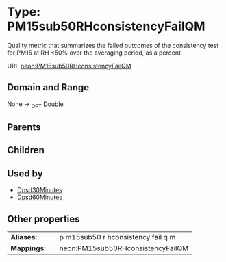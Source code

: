
# Type: PM15sub50RHconsistencyFailQM


Quality metric that summarizes the failed outcomes of the consistency test for PM15 at RH <50% over the averaging period, as a percent

URI: [neon:PM15sub50RHconsistencyFailQM](https://data.neonscience.org/PM15sub50RHconsistencyFailQM)


## Domain and Range

None ->  <sub>OPT</sub> [Double](types/Double.md)

## Parents


## Children


## Used by

 * [Dpsd30Minutes](Dpsd30Minutes.md)
 * [Dpsd60Minutes](Dpsd60Minutes.md)

## Other properties

|  |  |  |
| --- | --- | --- |
| **Aliases:** | | p m15sub50 r hconsistency fail q m |
| **Mappings:** | | neon:PM15sub50RHconsistencyFailQM |

